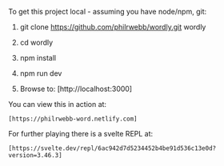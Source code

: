 To get this project local - assuming you have node/npm, git:

1. git clone https://github.com/philrwebb/wordly.git wordly

2. cd wordly

3. npm install

4. npm run dev

5. Browse to: [http://localhost:3000]

You can view this in action at:

	[https://philrwebb-word.netlify.com]

For further playing there is a svelte REPL at:

	[https://svelte.dev/repl/6ac942d7d5234452b4be91d536c13e0d?version=3.46.3]
